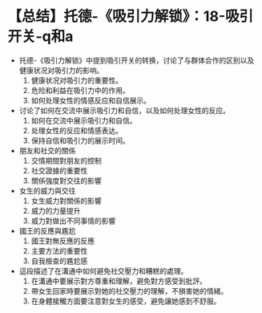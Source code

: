 # 【总结】托德-《吸引力解锁》：18-吸引开关-q和a

-   托德-《吸引力解锁》中提到吸引开关的转换，讨论了与群体合作的区别以及健康状况对吸引力的影响。
    1.  健康状况对吸引力的重要性。
    2.  危险和利益在吸引力中的作用。
    3.  如何处理女性的情感反应和自信展示。
-   讨论了如何在交流中展示吸引力和自信，以及如何处理女性的反应。
    1.  如何在交流中展示吸引力和自信。
    2.  处理女性的反应和情感表达。
    3.  保持自信和吸引力的展示时间。
-   朋友和社交的關係
    1.  交情期間對朋友的控制
    2.  社交證據的重要性
    3.  關係強度對交往的影響
-   女生的威力與交往
    1.  女生威力對關係的影響
    2.  威力的力量提升
    3.  威力對做出不同事情的影響
-   國王的反應與尷尬
    1.  國王對無反應的反應
    2.  主要方法的重要性
    3.  自我檢查的尷尬感
-   這段描述了在溝通中如何避免社交壓力和糟糕的處理。
    1.  在溝通中要展示對方尊重和理解，避免對方感受到批評。
    2.  帶女生回家時要展示對她的社交壓力的理解，不損害她的情緒。
    3.  在身體接觸方面要注意對女生的感受，避免讓她感到不舒服。